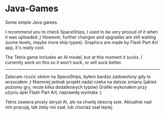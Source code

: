 # Java-Games
Some simple Java games.

I recommend you to check SpaceShips, I used to be very prooud of it when it was uploaded ;)
However, further changes and upgrades are still waiting (some levels, maybe more ship types).
Graphics are made by Flash Part Art app, it's really cool.

The Tetris game includes an AI model, but at this moment it sucks. I currently work on this so it won't suck, or will suck better.

---------

Zalecam rzucić okiem na SpaceShips, byłem bardzo zadowolony gdy to wrzucałem ;)
Niemniej jednak projekt nadal czeka na dalsze zmiany (jakieś poziomy gry, może kilka dodatkowych typów)
Grafiki wykonałem przy użyciu apki Flash Part Art, naprawdę wymiata :)

Tetris zawiera prosty skrypt AI, ale na chwilę obecną ssie. Aktualnie nad nim pracuję, tak żeby nie ssał, lub chociaż ssał lepiej.
